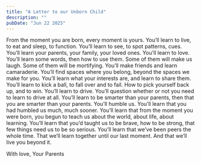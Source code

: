 ```yaml
---
title: "A Letter to our Unborn Child"
description: ""
pubDate: "Jun 22 2025"
---
```

From the moment you are born, every moment is yours. 
You’ll learn to live, to eat and sleep, to function. 
You’ll learn to see, to spot patterns, cues. 
You’ll learn your parents, your family, your loved ones. 
You’ll learn to love. 
You’ll learn some words, then how to use them. 
Some of them will make us laugh. Some of them will be mortifying. 
You’ll make friends and learn camaraderie. You’ll find spaces where you belong, beyond the spaces we make for you. 
You’ll learn what your interests are, and learn to share them. 
You’ll learn to kick a ball, to fall over and to fail. 
How to pick yourself back up, and to win. 
You’ll learn to drive. You’ll question whether or not you need to learn to drive at all. 
You’ll learn to be smarter than your parents, then that you are smarter than your parents. 
You’ll humble us. 
You’ll learn that you had humbled us much, much sooner. 
You’ll learn that from the moment you were born, you begun to teach us about the world, about life, about learning. 
You’ll learn that you’d taught us to be brave, how to be strong, that few things need us to be so serious. 
You’ll learn that we’ve been peers the whole time. 
That we’ll learn together until our last moment. 
And that we’ll live you beyond it. 

With love, 
Your Parents
